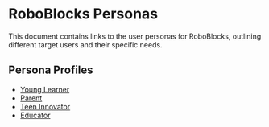 # RoboBlocks Personas  

This document contains links to the user personas for RoboBlocks, outlining different target users and their specific needs.

## Persona Profiles

- [Young Learner](https://docs.google.com/presentation/d/1EcTDXVw5l6YdB5CRy3OZsCUh21z0Yoxl_VHIQ_Ug-5U/edit?usp=sharing)
- [Parent]( )
- [Teen Innovator](https://docs.google.com/presentation/d/1MFYeWDFoqpfY-x6w9GmLcGbiqrHEdxMJNdGARVpfiww/edit?usp=sharing)
- [Educator]( )
